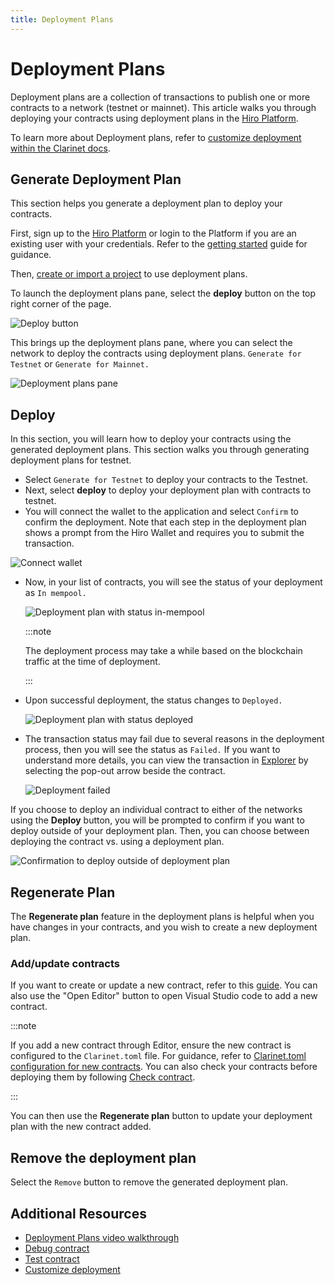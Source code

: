 ```yaml
---
title: Deployment Plans
---
```


# Deployment Plans

Deployment plans are a collection of transactions to publish one or more contracts to a network (testnet or mainnet). This article walks you through deploying your contracts using deployment plans in the [Hiro Platform](https://platform.hiro.so/).

To learn more about Deployment plans, refer to [customize deployment within the Clarinet docs](https://docs.hiro.so/clarinet/how-to-guides/how-to-use-deployment-plans#deployment-plans).

## Generate Deployment Plan

This section helps you generate a deployment plan to deploy your contracts.

First, sign up to the [Hiro Platform](https://platform.hiro.so/) or login to the Platform if you are an existing user with your credentials. Refer to the [getting started](https://docs.hiro.so/platform/getting-started#sign-up-as-a-new-user) guide for guidance.

Then, [create or import a project](https://docs.hiro.so/platform/getting-started#create-or-import-project) to use deployment plans.

To launch the deployment plans pane, select the **deploy** button on the top right corner of the page.

![Deploy button](images/deployment-plans-deploy-button.jpeg)

This brings up the deployment plans pane, where you can select the network to deploy the contracts using deployment plans. `Generate for Testnet` or `Generate for Mainnet.`

![Deployment plans pane](images/generate-deployment-plans.jpeg)

## Deploy

In this section, you will learn how to deploy your contracts using the generated deployment plans. This section walks you through generating deployment plans for testnet.

- Select `Generate for Testnet` to deploy your contracts to the Testnet.
- Next, select **deploy** to deploy your deployment plan with contracts to testnet.
- You will connect the wallet to the application and select `Confirm` to confirm the deployment. Note that each step in the deployment plan shows a prompt from the Hiro Wallet and requires you to submit the transaction.

![Connect wallet](images/deployment-plans-wallet-confirmation.jpeg)

- Now, in your list of contracts, you will see the status of your deployment as `In mempool.`
  
  ![Deployment plan with status in-mempool](images/deployment-plans-status-in-mempool.jpeg)

    :::note

    The deployment process may take a while based on the blockchain traffic at the time of deployment.

    :::

- Upon successful deployment, the status changes to `Deployed.`

    ![Deployment plan with status deployed](images/deployment-plans-status-deployed.jpeg)

- The transaction status may fail due to several reasons in the deployment process, then you will see the status as `Failed.` If you want to understand more details, you can view the transaction in [Explorer](https://explorer.hiro.so/) by selecting the pop-out arrow beside the contract.

    ![Deployment failed](images/deployment-plans-failed.jpeg)

If you choose to deploy an individual contract to either of the networks using the **Deploy** button, you will be prompted to confirm if you want to deploy outside of your deployment plan. Then, you can choose between deploying the contract vs. using a deployment plan.

![Confirmation to deploy outside of deployment plan](images/confirmation-to-delpoy-outside-of-deployment-plan.jpeg)

## Regenerate Plan

The **Regenerate plan** feature in the deployment plans is helpful when you have changes in your contracts, and you wish to create a new deployment plan.

### Add/update contracts

If you want to create or update a new contract, refer to this [guide](build-contract.md). You can also use the "Open Editor" button to open Visual Studio code to add a new contract.

:::note

If you add a new contract through Editor, ensure the new contract is configured to the `Clarinet.toml` file. For guidance, refer to [Clarinet.toml configuration for new contracts](https://docs.hiro.so/platform/build-contract#add-a-new-contract). You can also check your contracts before deploying them by following [Check contract](https://docs.hiro.so/clarinet/how-to-guides/how-to-check-contract).

:::

You can then use the **Regenerate plan** button to update your deployment plan with the new contract added.

## Remove the deployment plan

Select the `Remove` button to remove the generated deployment plan.

## Additional Resources

- [Deployment Plans video walkthrough](https://www.youtube.com/watch?v=YcIg5VCO98s)
- [Debug contract](https://docs.hiro.so/clarinet/how-to-guides/how-to-debug-contract)
- [Test contract](https://docs.hiro.so/clarinet/how-to-guides/how-to-test-contract)
- [Customize deployment](https://docs.hiro.so/clarinet/how-to-guides/how-to-use-deployment-plans)
